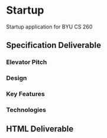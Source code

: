 # Startup
Startup application for BYU CS 260

## Specification Deliverable

### Elevator Pitch

### Design

### Key Features

### Technologies

## HTML Deliverable
